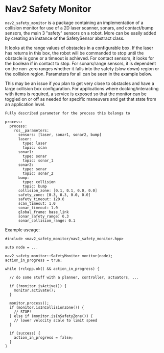 # Nav2 Safety Monitor

`nav2_safety_monitor` is a package containing an implementation of a collision monitor for use of a 2D laser scanner, sonars, and contact/bump sensors, the main 3 "safety" sensors on a robot. More can be easily added by creating an instance of the SafetySensor abstract class. 

It looks at the range values of obstacles in a configurable box. If the laser has returns in this box, the robot will be commanded to stop until the obstacle is gone or a timeout is achieved. For contact sensors, it looks for the boolean if in contact to stop. For sonars/range sensors, it is dependent on the non-zero ranges whether it falls into the safety (slow down) region or the collision region. Parameters for all can be seen in the example below.

This may be an issue if you plan to get very close to obstacles and have a large collision box configuration. For applications where docking/interacting with items is required, a service is exposed so that the monitor can be toggled on or off as needed for specific maneuvers and get that state from an application level. 

```
Fully described parameter for the process this belongs to

process:
  process:
    ros__parameters:
      sensors: [laser, sonar1, sonar2, bump]
      laser:
        type: laser
        topic: scan
      sonar1:
        type: sonar
        topic: sonar_1
      sonar2:
        type: sonar
        topic: sonar_2
      bump:
        type: collision
        topic: bump
      collision_zone: [0.1, 0.1, 0.0, 0.0]
      safety_zone: [0.3, 0.3, 0.0, 0.0]
      safety_timeout: 120.0
      scan_timeout: 1.0
      sonar_timeout: 1.0
      global_frame: base_link
      sonar_safety_range: 0.3
      sonar_collision_range: 0.1
```

Example useage:

```
#include <nav2_safety_monitor/nav2_safety_monitor.hpp>

auto node = ...

nav2_safety_monitor::SafetyMonitor monitor(node);
action_in_progress = true;

while (rclcpp.ok() && action_in_progress) {

  // do some stuff with a planner, controller, actuators, ... 

  if (!monitor.isActive()) {
    monitor.activate();
  }

  monitor.process();
  if (monitor.isInCollisionZone()) {
    // STOP!
  } else if (monitor.isInSafetyZone()) {
    // lower velocity scale to limit speed
  }

  if (success) {
    action_in_progress = false;
  }
}

```